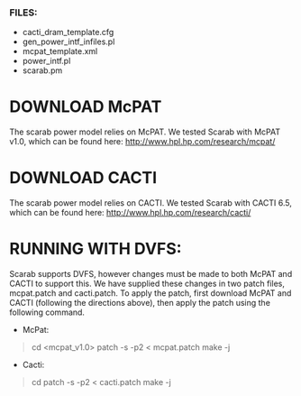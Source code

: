 ### FILES:
* cacti_dram_template.cfg
* gen_power_intf_infiles.pl
* mcpat_template.xml
* power_intf.pl
* scarab.pm


# DOWNLOAD McPAT
The scarab power model relies on McPAT. We tested Scarab with McPAT v1.0, which
can be found here:
http://www.hpl.hp.com/research/mcpat/

# DOWNLOAD CACTI
The scarab power model relies on CACTI. We tested Scarab with CACTI 6.5, which
can be found here:
http://www.hpl.hp.com/research/cacti/

# RUNNING WITH DVFS:
Scarab supports DVFS, however changes must be made to both McPAT and CACTI to
support this.  We have supplied these changes in two patch files, mcpat.patch
and cacti.patch. To apply the patch, first download McPAT and CACTI (following
the directions above), then apply the patch using the following command.

* McPat:
> cd <mcpat_v1.0>
> patch -s -p2 < mcpat.patch
> make -j

* Cacti:
> cd <cacti65>
> patch -s -p2 < cacti.patch
> make -j

